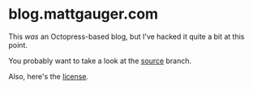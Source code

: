 # blog.mattgauger.com

This *was* an Octopress-based blog, but I've hacked it quite a bit at this point.

You probably want to take a look at the [source](https://github.com/mathias/mathias.github.com/tree/source) branch.

Also, here's the [license](/blob/source/source/README.md).
